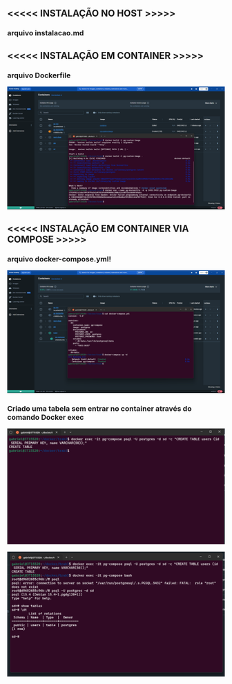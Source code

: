 ## <<<<< INSTALAÇÃO NO HOST >>>>>
### arquivo instalacao.md  

## <<<<< INSTALAÇÃO EM CONTAINER >>>>>
### arquivo Dockerfile

![Container criado com Dockerfile](Dockerfile.png)

## <<<<< INSTALAÇÃO EM CONTAINER VIA COMPOSE >>>>>

### arquivo docker-compose.yml!

![Container criado com docker compose](docker-compose.png)


### Criado uma tabela sem entrar no container através do comando Docker exec
![Usando comando Docker exec para criar uma tabela no banco](docker-exec.png)

![Tabela criada](tabela-criada.png)
